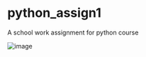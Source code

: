 # python_assign1
A school work assignment for python course

![image](https://user-images.githubusercontent.com/88337865/145439039-944fc786-cefe-4688-8ea2-0e4de5b99d00.png)
